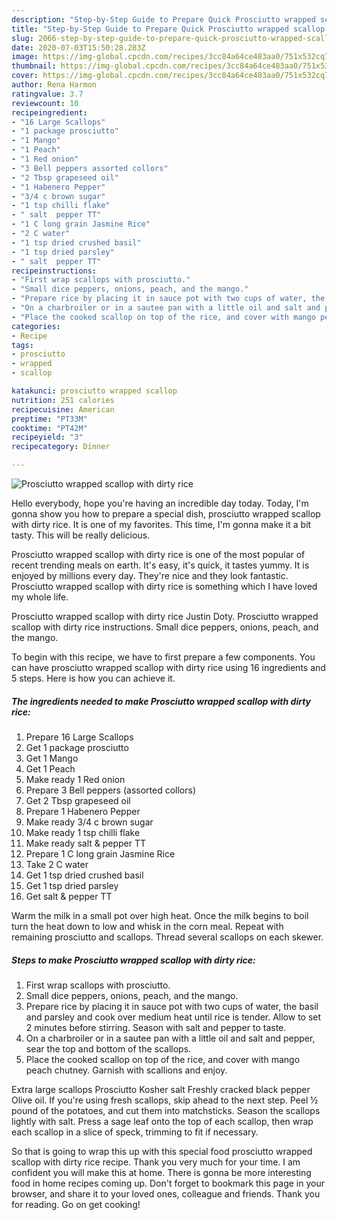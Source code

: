 ```yaml
---
description: "Step-by-Step Guide to Prepare Quick Prosciutto wrapped scallop with dirty rice"
title: "Step-by-Step Guide to Prepare Quick Prosciutto wrapped scallop with dirty rice"
slug: 2066-step-by-step-guide-to-prepare-quick-prosciutto-wrapped-scallop-with-dirty-rice
date: 2020-07-03T15:50:28.283Z
image: https://img-global.cpcdn.com/recipes/3cc84a64ce483aa0/751x532cq70/prosciutto-wrapped-scallop-with-dirty-rice-recipe-main-photo.jpg
thumbnail: https://img-global.cpcdn.com/recipes/3cc84a64ce483aa0/751x532cq70/prosciutto-wrapped-scallop-with-dirty-rice-recipe-main-photo.jpg
cover: https://img-global.cpcdn.com/recipes/3cc84a64ce483aa0/751x532cq70/prosciutto-wrapped-scallop-with-dirty-rice-recipe-main-photo.jpg
author: Rena Harmon
ratingvalue: 3.7
reviewcount: 10
recipeingredient:
- "16 Large Scallops"
- "1 package prosciutto"
- "1 Mango"
- "1 Peach"
- "1 Red onion"
- "3 Bell peppers assorted collors"
- "2 Tbsp grapeseed oil"
- "1 Habenero Pepper"
- "3/4 c brown sugar"
- "1 tsp chilli flake"
- " salt  pepper TT"
- "1 C long grain Jasmine Rice"
- "2 C water"
- "1 tsp dried crushed basil"
- "1 tsp dried parsley"
- " salt  pepper TT"
recipeinstructions:
- "First wrap scallops with prosciutto."
- "Small dice peppers, onions, peach, and the mango."
- "Prepare rice by placing it in sauce pot with two cups of water, the basil and parsley and cook over medium heat until rice is tender. Allow to set 2 minutes before stirring. Season with salt and pepper to taste."
- "On a charbroiler or in a sautee pan with a little oil and salt and pepper, sear the top and bottom of the scallops."
- "Place the cooked scallop on top of the rice, and cover with mango peach chutney. Garnish with scallions and enjoy."
categories:
- Recipe
tags:
- prosciutto
- wrapped
- scallop

katakunci: prosciutto wrapped scallop 
nutrition: 251 calories
recipecuisine: American
preptime: "PT33M"
cooktime: "PT42M"
recipeyield: "3"
recipecategory: Dinner

---
```



![Prosciutto wrapped scallop with dirty rice](https://img-global.cpcdn.com/recipes/3cc84a64ce483aa0/751x532cq70/prosciutto-wrapped-scallop-with-dirty-rice-recipe-main-photo.jpg)

Hello everybody, hope you're having an incredible day today. Today, I'm gonna show you how to prepare a special dish, prosciutto wrapped scallop with dirty rice. It is one of my favorites. This time, I'm gonna make it a bit tasty. This will be really delicious.

Prosciutto wrapped scallop with dirty rice is one of the most popular of recent trending meals on earth. It's easy, it's quick, it tastes yummy. It is enjoyed by millions every day. They're nice and they look fantastic. Prosciutto wrapped scallop with dirty rice is something which I have loved my whole life.

Prosciutto wrapped scallop with dirty rice Justin Doty. Prosciutto wrapped scallop with dirty rice instructions. Small dice peppers, onions, peach, and the mango.


To begin with this recipe, we have to first prepare a few components. You can have prosciutto wrapped scallop with dirty rice using 16 ingredients and 5 steps. Here is how you can achieve it.

<!--inarticleads1-->

##### The ingredients needed to make Prosciutto wrapped scallop with dirty rice:

1. Prepare 16 Large Scallops
1. Get 1 package prosciutto
1. Get 1 Mango
1. Get 1 Peach
1. Make ready 1 Red onion
1. Prepare 3 Bell peppers (assorted collors)
1. Get 2 Tbsp grapeseed oil
1. Prepare 1 Habenero Pepper
1. Make ready 3/4 c brown sugar
1. Make ready 1 tsp chilli flake
1. Make ready  salt &amp; pepper TT
1. Prepare 1 C long grain Jasmine Rice
1. Take 2 C water
1. Get 1 tsp dried crushed basil
1. Get 1 tsp dried parsley
1. Get  salt &amp; pepper TT


Warm the milk in a small pot over high heat. Once the milk begins to boil turn the heat down to low and whisk in the corn meal. Repeat with remaining prosciutto and scallops. Thread several scallops on each skewer. 

<!--inarticleads2-->

##### Steps to make Prosciutto wrapped scallop with dirty rice:

1. First wrap scallops with prosciutto.
1. Small dice peppers, onions, peach, and the mango.
1. Prepare rice by placing it in sauce pot with two cups of water, the basil and parsley and cook over medium heat until rice is tender. Allow to set 2 minutes before stirring. Season with salt and pepper to taste.
1. On a charbroiler or in a sautee pan with a little oil and salt and pepper, sear the top and bottom of the scallops.
1. Place the cooked scallop on top of the rice, and cover with mango peach chutney. Garnish with scallions and enjoy.


Extra large scallops Prosciutto Kosher salt Freshly cracked black pepper Olive oil. If you&#39;re using fresh scallops, skip ahead to the next step. Peel ½ pound of the potatoes, and cut them into matchsticks. Season the scallops lightly with salt. Press a sage leaf onto the top of each scallop, then wrap each scallop in a slice of speck, trimming to fit if necessary. 

So that is going to wrap this up with this special food prosciutto wrapped scallop with dirty rice recipe. Thank you very much for your time. I am confident you will make this at home. There is gonna be more interesting food in home recipes coming up. Don't forget to bookmark this page in your browser, and share it to your loved ones, colleague and friends. Thank you for reading. Go on get cooking!
